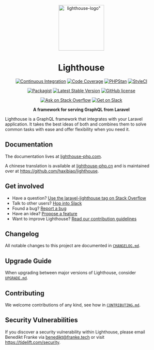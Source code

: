 <div align="center">
  <a href="https://www.lighthouse-php.com">
    <img src="./logo.png" alt=lighthouse-logo" width="150" height="150">
  </a>
</div>

<div align="center">

# Lighthouse

[![Continuous Integration](https://github.com/nuwave/lighthouse/workflows/Continuous%20Integration/badge.svg)](https://github.com/nuwave/lighthouse/actions)
[![Code Coverage](https://codecov.io/gh/nuwave/lighthouse/branch/master/graph/badge.svg)](https://codecov.io/gh/nuwave/lighthouse)
[![PHPStan](https://img.shields.io/badge/PHPStan-enabled-brightgreen.svg?style=flat)](https://github.com/phpstan/phpstan)
[![StyleCI](https://github.styleci.io/repos/59965104/shield?branch=master&style=flat)](https://github.styleci.io/repos/59965104)

[![Packagist](https://img.shields.io/packagist/dt/nuwave/lighthouse.svg)](https://packagist.org/packages/nuwave/lighthouse)
[![Latest Stable Version](https://poser.pugx.org/nuwave/lighthouse/v/stable)](https://packagist.org/packages/nuwave/lighthouse)
[![GitHub license](https://img.shields.io/github/license/nuwave/lighthouse.svg)](https://github.com/nuwave/lighthouse/blob/master/LICENSE)

[![Ask on Stack Overflow](https://img.shields.io/badge/StackOverflow-ask-orange.svg)](https://stackoverflow.com/questions/tagged/laravel-lighthouse)
[![Get on Slack](https://img.shields.io/badge/Slack-join-blueviolet.svg)](https://join.slack.com/t/lighthouse-php/shared_invite/zt-4sm280w1-wu21r94f3kLRRtBXRbXVfw)

**A framework for serving GraphQL from Laravel**

</div>

Lighthouse is a GraphQL framework that integrates with your Laravel application.
It takes the best ideas of both and combines them to solve common tasks with ease
and offer flexibility when you need it.

## Documentation

The documentation lives at [lighthouse-php.com](https://lighthouse-php.com/).

A chinese translation is available at [lighthouse-php.cn](http://lighthouse-php.cn/) and is maintained
over at https://github.com/haxibiao/lighthouse.

## Get involved

- Have a question? [Use the laravel-lighthouse tag on Stack Overflow](https://stackoverflow.com/questions/tagged/laravel-lighthouse)
- Talk to other users? [Hop into Slack](https://join.slack.com/t/lighthouse-php/shared_invite/https://join.slack.com/t/lighthouse-php/shared_invite/zt-4sm280w1-wu21r94f3kLRRtBXRbXVfw)
- Found a bug? [Report a bug](https://github.com/nuwave/lighthouse/issues/new?template=bug_report.md)
- Have an idea? [Propose a feature](https://github.com/nuwave/lighthouse/issues/new?template=feature_proposal.md)
- Want to improve Lighthouse? [Read our contribution guidelines](https://github.com/nuwave/lighthouse/blob/master/CONTRIBUTING.md)

## Changelog

All notable changes to this project are documented in [`CHANGELOG.md`](CHANGELOG.md).

## Upgrade Guide

When upgrading between major versions of Lighthouse, consider [`UPGRADE.md`](UPGRADE.md).

## Contributing

We welcome contributions of any kind, see how in [`CONTRIBUTING.md`](CONTRIBUTING.md).

## Security Vulnerabilities

If you discover a security vulnerability within Lighthouse,
please email Benedikt Franke via [benedikt@franke.tech](mailto:benedikt@franke.tech)
or visit https://tidelift.com/security.
